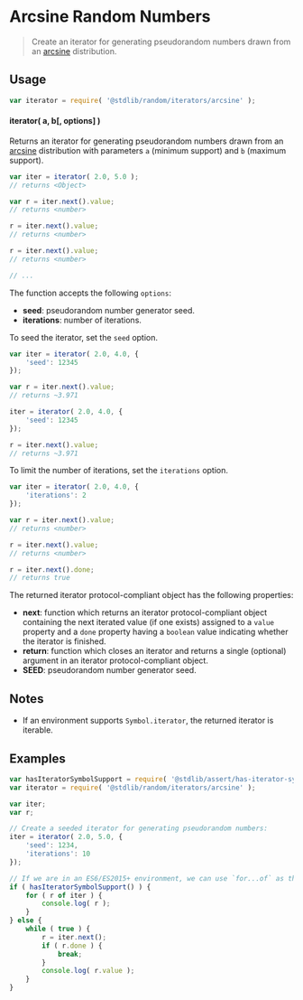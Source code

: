 <!--

@license Apache-2.0

Copyright (c) 2018 The Stdlib Authors.

Licensed under the Apache License, Version 2.0 (the "License");
you may not use this file except in compliance with the License.
You may obtain a copy of the License at

   http://www.apache.org/licenses/LICENSE-2.0

Unless required by applicable law or agreed to in writing, software
distributed under the License is distributed on an "AS IS" BASIS,
WITHOUT WARRANTIES OR CONDITIONS OF ANY KIND, either express or implied.
See the License for the specific language governing permissions and
limitations under the License.

-->

# Arcsine Random Numbers

> Create an iterator for generating pseudorandom numbers drawn from an [arcsine][arcsine] distribution.

<section class="usage">

## Usage

```javascript
var iterator = require( '@stdlib/random/iterators/arcsine' );
```

#### iterator( a, b\[, options] )

Returns an iterator for generating pseudorandom numbers drawn from an [arcsine][arcsine] distribution with parameters `a` (minimum support) and `b` (maximum support).

```javascript
var iter = iterator( 2.0, 5.0 );
// returns <Object>

var r = iter.next().value;
// returns <number>

r = iter.next().value;
// returns <number>

r = iter.next().value;
// returns <number>

// ...
```

The function accepts the following `options`:

-   **seed**: pseudorandom number generator seed.
-   **iterations**: number of iterations.

To seed the iterator, set the `seed` option.

```javascript
var iter = iterator( 2.0, 4.0, {
    'seed': 12345
});

var r = iter.next().value;
// returns ~3.971

iter = iterator( 2.0, 4.0, {
    'seed': 12345
});

r = iter.next().value;
// returns ~3.971
```

To limit the number of iterations, set the `iterations` option.

```javascript
var iter = iterator( 2.0, 4.0, {
    'iterations': 2
});

var r = iter.next().value;
// returns <number>

r = iter.next().value;
// returns <number>

r = iter.next().done;
// returns true
```

The returned iterator protocol-compliant object has the following properties:

-   **next**: function which returns an iterator protocol-compliant object containing the next iterated value (if one exists) assigned to a `value` property and a `done` property having a `boolean` value indicating whether the iterator is finished.
-   **return**: function which closes an iterator and returns a single (optional) argument in an iterator protocol-compliant object.
-   **SEED**: pseudorandom number generator seed.

</section>

<!-- /.usage -->

<section class="notes">

## Notes

-   If an environment supports `Symbol.iterator`, the returned iterator is iterable.

</section>

<!-- /.notes -->

<section class="examples">

## Examples

<!-- eslint no-undef: "error" -->

```javascript
var hasIteratorSymbolSupport = require( '@stdlib/assert/has-iterator-symbol-support' );
var iterator = require( '@stdlib/random/iterators/arcsine' );

var iter;
var r;

// Create a seeded iterator for generating pseudorandom numbers:
iter = iterator( 2.0, 5.0, {
    'seed': 1234,
    'iterations': 10
});

// If we are in an ES6/ES2015+ environment, we can use `for...of` as the iterator is iterable...
if ( hasIteratorSymbolSupport() ) {
    for ( r of iter ) {
        console.log( r );
    }
} else {
    while ( true ) {
        r = iter.next();
        if ( r.done ) {
            break;
        }
        console.log( r.value );
    }
}
```

</section>

<!-- /.examples -->

<section class="links">

[arcsine]: https://en.wikipedia.org/wiki/Arcsine_distribution

</section>

<!-- /.links -->
